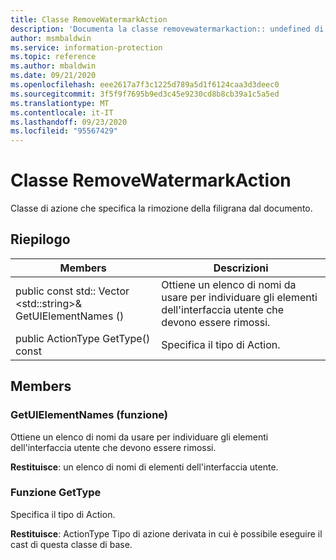 ```yaml
---
title: Classe RemoveWatermarkAction
description: 'Documenta la classe removewatermarkaction:: undefined di Microsoft Information Protection (MIP) SDK.'
author: msmbaldwin
ms.service: information-protection
ms.topic: reference
ms.author: mbaldwin
ms.date: 09/21/2020
ms.openlocfilehash: eee2617a7f3c1225d789a5d1f6124caa3d3deec0
ms.sourcegitcommit: 3f5f9f7695b9ed3c45e9230cd8b8cb39a1c5a5ed
ms.translationtype: MT
ms.contentlocale: it-IT
ms.lasthandoff: 09/23/2020
ms.locfileid: "95567429"
---
```

# <a name="class-removewatermarkaction"></a>Classe RemoveWatermarkAction 
Classe di azione che specifica la rimozione della filigrana dal documento.
  
## <a name="summary"></a>Riepilogo
 Members                        | Descrizioni                                
--------------------------------|---------------------------------------------
public const std:: Vector \<std::string\>& GetUIElementNames ()  |  Ottiene un elenco di nomi da usare per individuare gli elementi dell'interfaccia utente che devono essere rimossi.
public ActionType GetType() const  |  Specifica il tipo di Action.
  
## <a name="members"></a>Members
  
### <a name="getuielementnames-function"></a>GetUIElementNames (funzione)
Ottiene un elenco di nomi da usare per individuare gli elementi dell'interfaccia utente che devono essere rimossi.

  
**Restituisce**: un elenco di nomi di elementi dell'interfaccia utente.
  
### <a name="gettype-function"></a>Funzione GetType
Specifica il tipo di Action.

  
**Restituisce**: ActionType Tipo di azione derivata in cui è possibile eseguire il cast di questa classe di base.